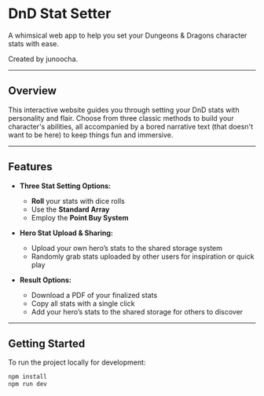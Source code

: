 # DnD Stat Setter

A whimsical web app to help you set your Dungeons & Dragons character stats with ease.

Created by junoocha.

---

## Overview

This interactive website guides you through setting your DnD stats with personality and flair. Choose from three classic methods to build your character's abilities, all accompanied by a bored narrative text (that doesn't want to be here) to keep things fun and immersive.

---

## Features

- **Three Stat Setting Options:**
  - **Roll** your stats with dice rolls
  - Use the **Standard Array**
  - Employ the **Point Buy System**

- **Hero Stat Upload & Sharing:**
  - Upload your own hero’s stats to the shared storage system
  - Randomly grab stats uploaded by other users for inspiration or quick play

- **Result Options:**
  - Download a PDF of your finalized stats
  - Copy all stats with a single click
  - Add your hero’s stats to the shared storage for others to discover

---

## Getting Started

To run the project locally for development:

```bash
npm install
npm run dev
